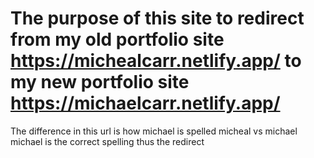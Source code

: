 # The purpose of this site to redirect from my old portfolio site https://michealcarr.netlify.app/ to my new portfolio site https://michaelcarr.netlify.app/


The difference in this url is how michael is spelled
micheal vs michael
michael is the correct spelling thus the redirect